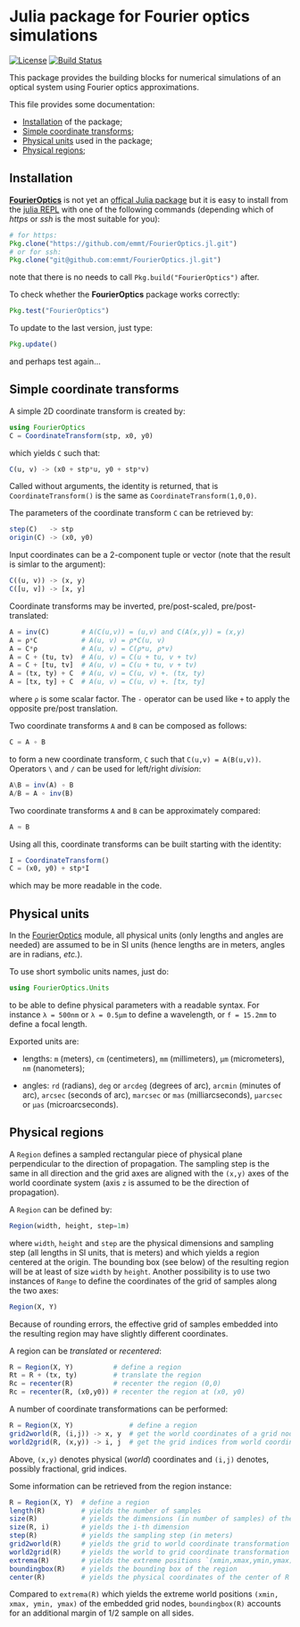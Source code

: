 # Julia package for Fourier optics simulations

[![License](http://img.shields.io/badge/license-MIT-brightgreen.svg?style=flat)](LICENSE.md)
[![Build Status](https://travis-ci.org/emmt/FourierOptics.jl.svg?branch=master)](https://travis-ci.org/emmt/FourierOptics.jl)

This package provides the building blocks for numerical simulations of an
optical system using Fourier optics approximations.

This file provides some documentation:

* [Installation](#installation) of the package;
* [Simple coordinate transforms](#simple_coordinate_transforms);
* [Physical units](#physical_units) used in the package;
* [Physical regions](#physical_regions);


## Installation

[**FourierOptics**](https://github.com/emmt/FourierOptics.jl) is not yet an
[offical Julia package](https://pkg.julialang.org/) but it is easy to install
from the [julia REPL](https://docs.julialang.org/en/stable/manual/interacting-with-julia/) with one of the following commands (depending which of *https* or *ssh* is the most suitable for you):

```julia
# for https:
Pkg.clone("https://github.com/emmt/FourierOptics.jl.git")
# or for ssh:
Pkg.clone("git@github.com:emmt/FourierOptics.jl.git")
```

note that there is no needs to call `Pkg.build("FourierOptics")` after.

To check whether the **FourierOptics** package works correctly:

```julia
Pkg.test("FourierOptics")
```

To update to the last version, just type:

```julia
Pkg.update()
```

and perhaps test again...


## Simple coordinate transforms

A simple 2D coordinate transform is created by:

```julia
using FourierOptics
C = CoordinateTransform(stp, x0, y0)
```

which yields `C` such that:

```julia
C(u, v) -> (x0 + stp*u, y0 + stp*v)
```

Called without arguments, the identity is returned, that is
`CoordinateTransform()` is the same as `CoordinateTransform(1,0,0)`.

The parameters of the coordinate transform `C` can be retrieved by:

```julia
step(C)   -> stp
origin(C) -> (x0, y0)
```

Input coordinates can be a 2-component tuple or vector (note that the
result is simlar to the argument):

```julia
C((u, v)) -> (x, y)
C([u, v]) -> [x, y]
```

Coordinate transforms may be inverted, pre/post-scaled, pre/post-translated:

```julia
A = inv(C)        # A(C(u,v)) = (u,v) and C(A(x,y)) = (x,y)
A = ρ*C           # A(u, v) = ρ*C(u, v)
A = C*ρ           # A(u, v) = C(ρ*u, ρ*v)
A = C + (tu, tv)  # A(u, v) = C(u + tu, v + tv)
A = C + [tu, tv]  # A(u, v) = C(u + tu, v + tv)
A = (tx, ty) + C  # A(u, v) = C(u, v) +. (tx, ty)
A = [tx, ty] + C  # A(u, v) = C(u, v) +. [tx, ty]
```

where `ρ` is some scalar factor.  The `-` operator can be used like `+` to
apply the opposite pre/post translation.

Two coordinate transforms `A` and `B` can be composed as follows:

```julia
C = A ∘ B
```

to form a new coordinate transform, `C` such that `C(u,v) = A(B(u,v))`.
Operators `\` and  `/` can be used for left/right *division*:

```julia
A\B = inv(A) ∘ B
A/B = A ∘ inv(B)
```

Two coordinate transforms `A` and `B` can be approximately compared:

```julia
A ≈ B
```

Using all this, coordinate transforms can be built starting with the identity:

```julia
I = CoordinateTransform()
C = (x0, y0) + stp*I
```

which may be more readable in the code.


## Physical units

In the [FourierOptics](https://github.com/emmt/FourierOptics.jl) module, all
physical units (only lengths and angles are needed) are assumed to be in SI
units (hence lengths are in meters, angles are in radians, *etc.*).

To use short symbolic units names, just do:

```julia
using FourierOptics.Units
```

to be able to define physical parameters with a readable syntax.  For instance
`λ = 500nm` or `λ = 0.5µm` to define a wavelength, or `f = 15.2mm` to define a
focal length.

Exported units are:

* lengths: `m` (meters), `cm` (centimeters), `mm` (millimeters), `µm`
  (micrometers), `nm` (nanometers);

* angles: `rd` (radians), `deg` or `arcdeg` (degrees of arc), `arcmin` (minutes
  of arc), `arcsec` (seconds of arc), `marcsec` or `mas` (milliarcseconds),
  `µarcsec` or `µas` (microarcseconds).


## Physical regions

A `Region` defines a sampled rectangular piece of physical plane perpendicular
to the direction of propagation.  The sampling step is the same in all
direction and the grid axes are aligned with the `(x,y)` axes of the world
coordinate system (axis `z` is assumed to be the direction of propagation).

A `Region` can be defined by:

```julia
Region(width, height, step=1m)
```

where `width`, `height` and `step` are the physical dimensions and sampling
step (all lengths in SI units, that is meters) and which yields a region
centered at the origin.  The bounding box (see below) of the resulting region
will be at least of size `width` by `height`.  Another possibility is to use
two instances of `Range` to define the coordinates of the grid of samples along
the two axes:

```julia
Region(X, Y)
```

Because of rounding errors, the effective grid of samples embedded into the
resulting region may have slightly different coordinates.

A region can be *translated* or *recentered*:

```julia
R = Region(X, Y)          # define a region
Rt = R + (tx, ty)         # translate the region
Rc = recenter(R)          # recenter the region (0,0)
Rc = recenter(R, (x0,y0)) # recenter the region at (x0, y0)
```

A number of coordinate transformations can be performed:

```julia
R = Region(X, Y)              # define a region
grid2world(R, (i,j)) -> x, y  # get the world coordinates of a grid node
world2grid(R, (x,y)) -> i, j  # get the grid indices from world coordinates
```

Above, `(x,y)` denotes physical (*world*) coordinates and `(i,j)` denotes,
possibly fractional, grid indices.

Some information can be retrieved from the region instance:

```julia
R = Region(X, Y)  # define a region
length(R)         # yields the number of samples
size(R)           # yields the dimensions (in number of samples) of the region
size(R, i)        # yields the i-th dimension
step(R)           # yields the sampling step (in meters)
grid2world(R)     # yields the grid to world coordinate transformation
world2grid(R)     # yields the world to grid coordinate transformation
extrema(R)        # yields the extreme positions `(xmin,xmax,ymin,ymax)`
boundingbox(R)    # yields the bounding box of the region
center(R)         # yields the physical coordinates of the center of R
```

Compared to `extrema(R)` which yields the extreme world positions `(xmin, xmax,
ymin, ymax)` of the embedded grid nodes, `boundingbox(R)` accounts for an
additional margin of 1/2 sample on all sides.
